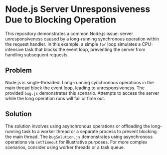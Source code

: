 # Node.js Server Unresponsiveness Due to Blocking Operation

This repository demonstrates a common Node.js issue: server unresponsiveness caused by a long-running synchronous operation within the request handler.  In this example, a simple `for` loop simulates a CPU-intensive task that blocks the event loop, preventing the server from handling subsequent requests.

## Problem

Node.js is single-threaded.  Long-running synchronous operations in the main thread block the event loop, leading to unresponsiveness. The provided `bug.js` demonstrates this scenario.  Attempts to access the server while the long operation runs will fail or time out.

## Solution

The solution involves using asynchronous operations or offloading the long-running task to a worker thread or a separate process to prevent blocking the main thread. The `bugSolution.js` demonstrates using asynchronous operations via `setTimeout` for illustrative purposes.  For more complex scenarios, consider using worker threads or a task queue.